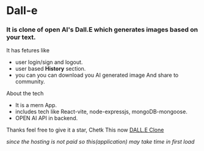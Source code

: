 # Dall-e
### It is clone of open AI's Dall.E which generates images based on your text.

It has fetures like
* user login/sign and logout.
* user based **History** section.
* you can you can download you AI generated image And share to community.

About the tech
* It is a mern App.
* includes tech like React-vite, node-expressjs, mongoDB-mongoose.
* OPEN AI API in backend.

Thanks feel free to give it a star, Chetk This now [DALL.E Clone](https://dalle-clone-backend-196n.onrender.com/)

*since the hosting is not paid so this(application) may take time in first load*


